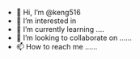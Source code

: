- 👋 Hi, I’m @keng516 
- 👀 I’m interested in 
- 🌱 I’m currently learning ....
- 💞️ I’m looking to collaborate on ......
- 📫 How to reach me ......

<!---
keng516/keng516 is a ✨ special ✨ repository because its `README.md` (this file) appears on your GitHub profile.
You can click the Preview link to take a look at your changes.
--->
